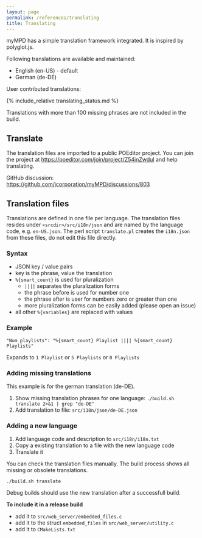 ```yaml
---
layout: page
permalink: /references/translating
title: Translating
---
```


myMPD has a simple translation framework integrated. It is inspired by polyglot.js.

Following translations are available and maintained:

- English (en-US) - default
- German (de-DE)

User contributed translations:

{% include_relative translating_status.md %}

Translations with more than 100 missing phrases are not included in the build.

## Translate

The translation files are imported to a public POEditor project. You can join the project at https://poeditor.com/join/project/Z54inZwdul and help translating.

GitHub discussion: https://github.com/jcorporation/myMPD/discussions/803

## Translation files

Translations are defined in one file per language. The translation files resides under `<srcdir>/src/i18n/json` and are named by the language code, e.g. `en-US.json`.
The perl script `translate.pl` creates the `i18n.json` from these files, do not edit this file directly.

### Syntax

- JSON key / value pairs
- key is the phrase, value the translation
- `%{smart_count}` is used for pluralization
  - ` |||| ` separates the pluralization forms
  - the phrase before is used for number one
  - the phrase after is user for numbers zero or greater than one
  - more pluralization forms can be easily added (please open an issue)
- all other `%{variables}` are replaced with values

### Example

```
"Num playlists": "%{smart_count} Playlist |||| %{smart_count} Playlists"
```

Expands to `1 Playlist` or `5 Playlists` or `0 Playlists`

### Adding missing translations

This example is for the german translation (de-DE).

1. Show missing translation phrases for one language: `./build.sh translate 2>&1 | grep "de-DE"`
2. Add translation to file: `src/i18n/json/de-DE.json`

### Adding a new language

1. Add language code and description to `src/i18n/i18n.txt`
2. Copy a existing translation to a file with the new language code
3. Translate it

You can check the translation files manually. The build process shows all missing or obsolete translations.

```
./build.sh translate
```

Debug builds should use the new translation after a successfull build.

**To include it in a release build**
- add it to `src/web_server/embedded_files.c`
- add it to the struct `embedded_files` in `src/web_server/utility.c`
- add it to `CMakeLists.txt`
